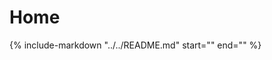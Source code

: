 # Home

{%
    include-markdown "../../README.md"
    start="<!--intro-start-->"
    end="<!--intro-end-->"
%}
